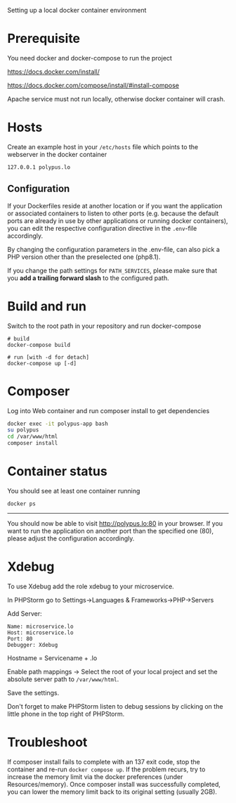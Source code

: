 Setting up a local docker container environment

# Prerequisite
You need docker and docker-compose to run the project

https://docs.docker.com/install/

https://docs.docker.com/compose/install/#install-compose

Apache service must not run locally, otherwise docker container will crash.

# Hosts
Create an example host in your `/etc/hosts` file which points to the webserver in the docker container

`127.0.0.1 polypus.lo`

## Configuration
If your Dockerfiles reside at another location or if you want the application or associated containers to listen 
to other ports (e.g. because the default ports are already in use by other applications or running docker containers),
you can edit the respective configuration directive in the `.env`-file accordingly.

By changing the configuration parameters in the .env-file, can also pick a PHP version other than the preselected 
one (php8.1). 

If you change the path settings for `PATH_SERVICES`, please make sure that you 
**add a trailing forward slash** to the configured path. 

# Build and run
Switch to the root path in your repository and run docker-compose

```
# build
docker-compose build

# run [with -d for detach]
docker-compose up [-d]
```

# Composer
Log into Web container and run composer install to get dependencies

```bash
docker exec -it polypus-app bash
su polypus
cd /var/www/html
composer install
```

# Container status
You should see at least one container running

`docker ps` 

---

You should now be able to visit http://polypus.lo:80 in your browser. If you want to run the application on another port 
than the specified one (80), please adjust the configuration accordingly.

# Xdebug
To use Xdebug add the role xdebug to your microservice.

In PHPStorm go to Settings->Languages & Frameworks->PHP->Servers

Add Server:
```
Name: microservice.lo
Host: microservice.lo
Port: 80
Debugger: Xdebug
```
Hostname = Servicename + .lo

Enable path mappings -> Select the root of your local project and set the absolute server path to `/var/www/html`.

Save the settings.

Don't forget to make PHPStorm listen to debug sessions by clicking on the little phone in the top right of PHPStorm. 

# Troubleshoot
If composer install fails to complete with an 137 exit code, stop the container and re-run ``docker compose up``. If the
problem recurs, try to increase the memory limit via the docker preferences (under Resources/memory). Once composer install was successfully completed, you can lower the memory limit back to its original
setting (usually 2GB).